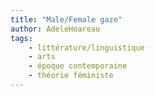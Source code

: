 ```yaml
---
title: "Male/Female gaze"
author: AdeleHoareau
tags:
    - littérature/linguistique
    - arts
    - époque contemporaine
    - théorie féministe
---
```

